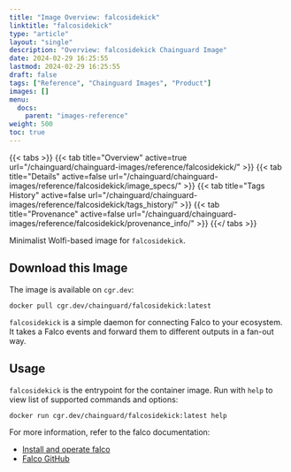 ```yaml
---
title: "Image Overview: falcosidekick"
linktitle: "falcosidekick"
type: "article"
layout: "single"
description: "Overview: falcosidekick Chainguard Image"
date: 2024-02-29 16:25:55
lastmod: 2024-02-29 16:25:55
draft: false
tags: ["Reference", "Chainguard Images", "Product"]
images: []
menu: 
  docs: 
    parent: "images-reference"
weight: 500
toc: true
---
```


{{< tabs >}}
{{< tab title="Overview" active=true url="/chainguard/chainguard-images/reference/falcosidekick/" >}}
{{< tab title="Details" active=false url="/chainguard/chainguard-images/reference/falcosidekick/image_specs/" >}}
{{< tab title="Tags History" active=false url="/chainguard/chainguard-images/reference/falcosidekick/tags_history/" >}}
{{< tab title="Provenance" active=false url="/chainguard/chainguard-images/reference/falcosidekick/provenance_info/" >}}
{{</ tabs >}}



<!--overview:start-->
Minimalist Wolfi-based image for `falcosidekick`.
<!--overview:end-->

<!--getting:start-->
## Download this Image
The image is available on `cgr.dev`:

```
docker pull cgr.dev/chainguard/falcosidekick:latest
```
<!--getting:end-->

<!--body:start-->
`falcosidekick` is a simple daemon for connecting Falco to your ecosystem. It takes a Falco events and forward them to different outputs in a fan-out way.

## Usage

`falcosidekick` is the entrypoint for the container image. Run with `help` to view
list of supported commands and options:

```bash
docker run cgr.dev/chainguard/falcosidekick:latest help
```

For more information, refer to the falco documentation:
- [Install and operate falco](https://falco.org/docs/install-operate/running/)
- [Falco GitHub](https://github.com/falcosecurity/falco)
<!--body:end-->

